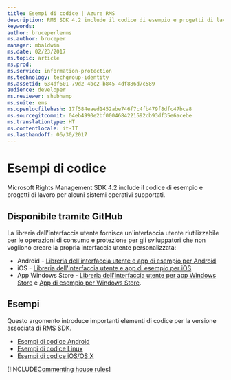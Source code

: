 ```yaml
---
title: Esempi di codice | Azure RMS
description: RMS SDK 4.2 include il codice di esempio e progetti di lavoro per alcuni sistemi operativi supportati.
keywords: 
author: bruceperlerms
ms.author: bruceper
manager: mbaldwin
ms.date: 02/23/2017
ms.topic: article
ms.prod: 
ms.service: information-protection
ms.technology: techgroup-identity
ms.assetid: 634df601-79d2-4bc2-b845-4df886d7c589
audience: developer
ms.reviewer: shubhamp
ms.suite: ems
ms.openlocfilehash: 17f584eaed1452abe746f7c4fb479f8dfc47bca8
ms.sourcegitcommit: 04eb4990e2bf0004684221592cb93df35e6acebe
ms.translationtype: HT
ms.contentlocale: it-IT
ms.lasthandoff: 06/30/2017
---
```

# <a name="code-examples"></a>Esempi di codice

Microsoft Rights Management SDK 4.2 include il codice di esempio e progetti di lavoro per alcuni sistemi operativi supportati.

## <a name="available-via-github"></a>Disponibile tramite GitHub ##
La libreria dell'interfaccia utente fornisce un'interfaccia utente riutilizzabile per le operazioni di consumo e protezione per gli sviluppatori che non vogliono creare la propria interfaccia utente personalizzata:

- Android - [Libreria dell'interfaccia utente e app di esempio per Android](https://github.com/AzureAD/rms-sdk-ui-for-android)
- iOS - [Libreria dell'interfaccia utente e app di esempio per iOS](https://github.com/AzureAD/rms-sdk-ui-for-ios)
- App Windows Store - [Libreria dell'interfaccia utente per app Windows Store](https://github.com/AzureAD/rms-sdk-ui-for-windowsstore) e [App di esempio per Windows Store](https://github.com/AzureADSamples/rms-samples-for-windowsstore).

## <a name="examples"></a>Esempi ##
Questo argomento introduce importanti elementi di codice per la versione associata di RMS SDK.
- [Esempi di codice Android](android-code.md)
- [Esempi di codice Linux](linux-c-code-examples.md)
- [Esempi di codice iOS/OS X](ios-os-x-code-examples.md)

[!INCLUDE[Commenting house rules](../includes/houserules.md)]